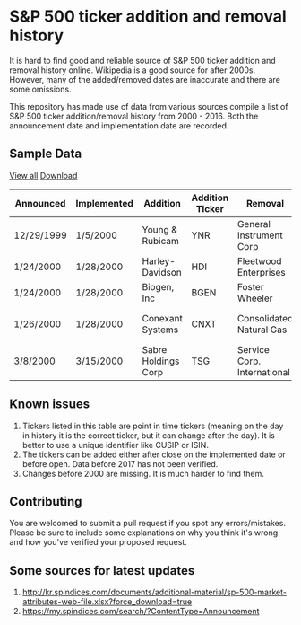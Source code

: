 # S&P 500 ticker addition and removal history

It is hard to find good and reliable source of S&P 500 ticker addition and removal history online. Wikipedia is a good source for after 2000s. However, many of the added/removed dates are inaccurate and there are some omissions.

This repository has made use of data from various sources compile a list of S&P 500 ticker addition/removal history from 2000 - 2016. Both the announcement date and implementation date are recorded.

## Sample Data

[View all](https://github.com/shawnlinxl/snp-history/blob/master/data/history.csv)
[Download](https://raw.githubusercontent.com/shawnlinxl/snp-history/master/data/history.csv)

| Announced  | Implemented | Addition                               | Addition Ticker | Removal                               | Removal Ticker | Removal Type | Reason for Removal                                                                                   |
|------------|-------------|----------------------------------------|-----------------|---------------------------------------|----------------|--------------|------------------------------------------------------------------------------------------------------|
| 12/29/1999 | 1/5/2000    | Young & Rubicam                        | YNR             | General Instrument Corp               | GIC            | M&A          | Acquisition by Motorola                                                                              |
| 1/24/2000  | 1/28/2000   | Harley-Davidson                        | HDI             | Fleetwood Enterprises                 | FLE            | Failure      | Lack of representation                                                                               |
| 1/24/2000  | 1/28/2000   | Biogen, Inc                            | BGEN            | Foster Wheeler                        | FWC            | Failure      | Lack of representation                                                                               |
| 1/26/2000  | 1/28/2000   | Conexant Systems                       | CNXT            | Consolidated Natural Gas              | CNG            | M&A          | Bought by Dominion Resources                                                                         |
| 3/8/2000   | 3/15/2000   | Sabre Holdings Corp                    | TSG             | Service Corp. International           | SRV            | Failure      | Lack of representation                                                                               |

## Known issues

1. Tickers listed in this table are point in time tickers (meaning on the day in history it is the correct ticker, but it can change after the day). It is better to use a unique identifier like CUSIP or ISIN.
2. The tickers can be added either after close on the implemented date or before open. Data before 2017 has not been verified.
3. Changes before 2000 are missing. It is much harder to find them.

## Contributing

You are welcomed to submit a pull request if you spot any errors/mistakes. Please be sure to include some explanations on why you think it's wrong and how you've verified your proposed request.

## Some sources for latest updates

1. http://kr.spindices.com/documents/additional-material/sp-500-market-attributes-web-file.xlsx?force_download=true
2. https://my.spindices.com/search/?ContentType=Announcement

